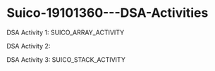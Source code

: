 # Suico-19101360---DSA-Activities

DSA Activity 1: SUICO_ARRAY_ACTIVITY

DSA Activity 2:

DSA Activity 3: SUICO_STACK_ACTIVITY
